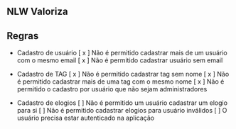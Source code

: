## NLW Valoriza

## Regras

- Cadastro de usuário
[ x ] Não é permitido cadastrar mais de um usuário com o mesmo email
[ x ] Não é permitido cadastrar usuário sem email

- Cadastro de TAG
[ x ] Não é permitido cadastrar tag sem nome
[ x ] Não é permitido cadastrar mais de uma tag com o mesmo nome
[ x ] Não é permitido o cadastro por usuário que não sejam administradores

- Cadastro de elogios
[ ] Não é permitido um usuário cadastrar um elogio para si
[ ] Não é permitido cadastrar elogios para usuário inválidos
[ ] O usuário precisa estar autenticado na aplicação